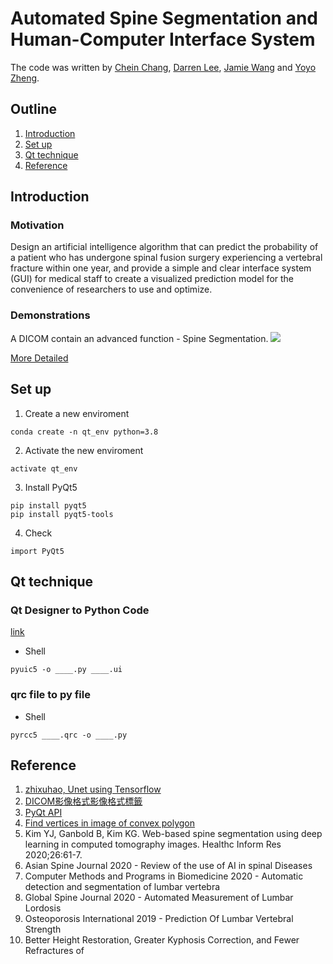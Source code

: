 # Automated Spine Segmentation and Human-Computer Interface System
The code was written by [Chein Chang](https://github.com/pchien0415), [Darren Lee](https://github.com/darrenleeleelee1), [Jamie Wang](https://github.com/jamie212) and [Yoyo Zheng](https://github.com/yo-yo97).

## Outline
1. [Introduction](#Introduction)
2. [Set up](#Set-up)
3. [Qt technique](#Qt-technique)
4. [Reference](#Reference)

## Introduction
### Motivation
Design an artificial intelligence algorithm that can predict the probability of a patient who has undergone spinal fusion surgery experiencing a vertebral fracture within one year, and provide a simple and clear interface system (GUI) for medical staff to create a visualized prediction model for the convenience of researchers to use and optimize.

### Demonstrations
A DICOM contain an advanced function - Spine Segmentation. 
![](https://i.imgur.com/xz1sovX.png)

[More Detailed](https://docs.google.com/presentation/d/1Vd_tQBE5Ut5m4bTp5vuH_ZFHBKwUkGDB1o-B7ACBkuY/edit?usp=sharing)

## Set up
1. Create a new enviroment
```
conda create -n qt_env python=3.8
```
2. Activate the new enviroment
```
activate qt_env
```
3. Install PyQt5
```
pip install pyqt5
pip install pyqt5-tools
```
4. Check
```
import PyQt5
```

## Qt technique
### Qt Designer to Python Code
[link](https://realpython.com/qt-designer-python/)

* Shell
```
pyuic5 -o ____.py ____.ui
```

### qrc file to py file
* Shell
```
pyrcc5 ____.qrc -o ____.py
```

## Reference
1. [zhixuhao, Unet using Tensorflow](https://github.com/zhixuhao/unet) 
2. [DICOM影像格式影像格式標籤](https://b8807053.pixnet.net/blog/post/10116283)
3. [PyQt API](https://doc.qt.io/qtforpython/api.html)
4. [Find vertices in image of convex polygon](https://www.mathworks.com/matlabcentral/fileexchange/74181-find-vertices-in-image-of-convex-polygon)
5. Kim YJ, Ganbold B, Kim KG. Web-based spine segmentation using deep learning in computed tomography images. Healthc Inform Res 2020;26:61-7.
6. Asian Spine Journal 2020 - Review of the use of AI in spinal Diseases
7. Computer Methods and Programs in Biomedicine 2020 - Automatic detection and segmentation of lumbar vertebra
8. Global Spine Journal 2020 - Automated Measurement of Lumbar Lordosis
9. Osteoporosis International 2019 - Prediction Of Lumbar Vertebral Strength
10. Better Height Restoration, Greater Kyphosis Correction, and Fewer Refractures of

